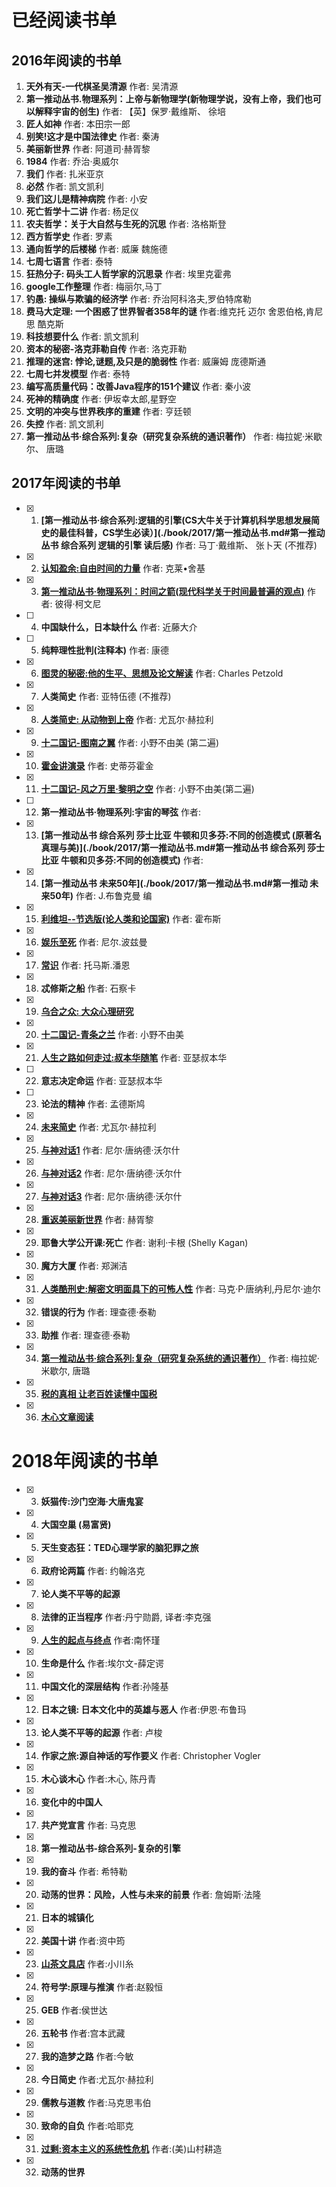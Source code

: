 # 已经阅读书单

## 2016年阅读的书单
1. **天外有天-一代棋圣吴清源**  作者: 吴清源
2. **第一推动丛书.物理系列：上帝与新物理学(新物理学说，没有上帝，我们也可以解释宇宙的创生)** 作者: 【英】保罗·戴维斯、 徐培
3. **匠人如神** 作者: 本田宗一郎
4. **别笑!这才是中国法律史** 作者: 秦涛
5. **美丽新世界** 作者: 阿道司·赫胥黎
6. **1984** 作者: 乔治·奥威尔
7. **我们** 作者: 扎米亚京
8. **必然** 作者: 凯文凯利
9. **我们这儿是精神病院** 作者: 小安
10. **死亡哲学十二讲** 作者: 杨足仪
11. **农夫哲学：关于大自然与生死的沉思** 作者: 洛格斯登
12. **西方哲学史** 作者: 罗素
13. **通向哲学的后楼梯** 作者: 威廉 魏施德
14. **七周七语言** 作者: 泰特
15. **狂热分子: 码头工人哲学家的沉思录** 作者: 埃里克霍弗
16. **google工作整理** 作者: 梅丽尔,马丁
17. **钓愚: 操纵与欺骗的经济学** 作者: 乔治阿科洛夫,罗伯特席勒
18. **费马大定理: 一个困惑了世界智者358年的谜** 作者:维克托 迈尔 舍恩伯格,肯尼思 酷克斯
19. **科技想要什么** 作者: 凯文凯利
20. **资本的秘密-洛克菲勒自传** 作者: 洛克菲勒
21. **推理的迷宫: 悖论,谜题,及只是的脆弱性** 作者: 威廉姆 庞德斯通
22. **七周七并发模型** 作者: 泰特
23. **编写高质量代码：改善Java程序的151个建议** 作者: 秦小波
24. **死神的精确度** 作者: 伊坂幸太郎,星野空
25. **文明的冲突与世界秩序的重建** 作者: 亨廷顿
26. **失控** 作者: 凯文凯利
27. **第一推动丛书·综合系列:复杂（研究复杂系统的通识著作）** 作者: 梅拉妮·米歇尔、 唐璐

## 2017年阅读的书单
- [x] 1. **[第一推动丛书·综合系列:逻辑的引擎(CS大牛关于计算机科学思想发展简史的最佳科普，CS学生必读）](./book/2017/第一推动丛书.md#第一推动丛书 综合系列 逻辑的引擎 读后感)** 作者: 马丁·戴维斯、 张卜天 (不推荐)
- [x] 2. **[认知盈余:自由时间的力量](./book/2017/认知盈余_自由时间的力量.md)** 作者: 克莱•舍基
- [x] 3. **[第一推动丛书·物理系列：时间之箭(现代科学关于时间最普遍的观点)](./book/2017/第一推动丛书.md#第一推动丛书·物理系列：时间之箭)** 作者: 彼得·柯文尼
- [ ] 4. **中国缺什么，日本缺什么** 作者: 近藤大介
- [ ] 5. **纯粹理性批判(注释本)** 作者: 康德 
- [x] 6. **[图灵的秘密:他的生平、思想及论文解读](./book/2017/图灵的秘密.md)** 作者: Charles Petzold
- [x] 7. **人类简史** 作者: 亚特伍德 (不推荐)
- [x] 8. **[人类简史: 从动物到上帝](./book/2017/人类简史.md)** 作者: 尤瓦尔·赫拉利
- [x] 9. **[十二国记-图南之翼](./comics/2017/十二国记.md)** 作者: 小野不由美 (第二遍)
- [x] 10. **[霍金讲演录](./book/2017/霍金讲演录.md)** 作者: 史蒂芬霍金
- [x] 11. **[十二国记-风之万里·黎明之空](./comics/2017/十二国记.md)** 作者: 小野不由美(第二遍)
- [ ] 12. **第一推动丛书·物理系列:宇宙的琴弦** 作者:
- [x] 13. **[第一推动丛书 综合系列 莎士比亚 牛顿和贝多芬:不同的创造模式 \(原著名 真理与美\)](./book/2017/第一推动丛书.md#第一推动丛书 综合系列 莎士比亚 牛顿和贝多芬:不同的创造模式)** 作者:
- [x] 14. **[第一推动丛书 未来50年](./book/2017/第一推动丛书.md#第一推动 未来50年)** 作者: J.布鲁克曼 编
- [x] 15. **[利维坦--节选版(论人类和论国家)](./book/2017/利维坦-节选版)** 作者: 霍布斯
- [x] 16. **[娱乐至死](./book/2017/娱乐至死.md)** 作者: 尼尔.波兹曼
- [x] 17. **[常识](./book/2017/常识-影响世界的里程碑.md)** 作者: 托马斯.潘恩
- [x] 18. **忒修斯之船** 作者: 石察卡
- [x] 19. **[乌合之众: 大众心理研究](%E4%B9%8C%E5%90%88%E4%B9%8B%E4%BC%97.md)** 
- [x] 20. **[十二国记-青条之兰](./comics/2017/十二国记.md)** 作者: 小野不由美
- [x] 21. **[人生之路如何走过:叔本华随笔](./book/2017/人生之路如何走过-叔本华随笔.md)** 作者: 亚瑟叔本华
- [ ] 22. **意志决定命运** 作者: 亚瑟叔本华
- [ ] 23. **论法的精神** 作者: 孟德斯鸠
- [x] 24. **[未来简史](././book/2017/未来简史.md)** 作者: 尤瓦尔·赫拉利
- [x] 25. **[与神对话1](./book/2017/与神对话_系列.md#与神对话1)** 作者: 尼尔·唐纳德·沃尔什
- [x] 26.  **[与神对话2](./book/2017/与神对话_系列.md#与神对话2)** 作者: 尼尔·唐纳德·沃尔什
- [x] 27.  **[与神对话3](./book/2017/与神对话_系列.md#与神对话3)** 作者: 尼尔·唐纳德·沃尔什
- [x] 28. **[重返美丽新世界](./book/2017/重返美丽新世界.md)** 作者: 赫胥黎
- [x] 29. **耶鲁大学公开课:死亡** 作者: 谢利·卡根 (Shelly Kagan) 
- [x] 30. **魔方大厦** 作者: 郑渊洁
- [x] 31. **[人类酷刑史:解密文明面具下的可怖人性](./book/2017/人类酷刑史_解密文明面具下的可怖人性.md)** 作者: 马克·P·唐纳利,丹尼尔·迪尔
- [x] 32. **错误的行为** 作者: 理查德·泰勒
- [x] 33. **助推** 作者: 理查德·泰勒
- [x] 34. **[第一推动丛书·综合系列:复杂（研究复杂系统的通识著作）](./book/2017/第一推动复杂.md)** 作者: 梅拉妮·米歇尔, 唐璐
- [x] 35. **[税的真相 让老百姓读懂中国税](./book/2017/税的真相_让老百姓读懂中国税.md)** 
- [x] 36. **[木心文章阅读](./book/2017/木心文章阅读.md)** 

# 2018年阅读的书单
- [x] 3. **妖猫传:沙门空海·大唐鬼宴** 
- [x] 4. **大国空巢 (易富贤)**
- [x] 5. **天生变态狂：TED心理学家的脑犯罪之旅**
- [x] 6. **政府论两篇** 作者: 约翰洛克
- [x] 7. **论人类不平等的起源**
- [x] 8. **法律的正当程序** 作者:丹宁勋爵, 译者:李克强
- [x] 9. **[人生的起点与终点](./book/2018/人生的起点与终点.md)** 作者:南怀瑾
- [x] 10. **生命是什么** 作者:埃尔文-薛定谔
- [x] 11. **中国文化的深层结构** 作者:孙隆基
- [x] 12. **日本之镜: 日本文化中的英雄与恶人** 作者:伊恩·布鲁玛
- [x] 13. **论人类不平等的起源** 作者: 卢梭
- [x] 14. **作家之旅:源自神话的写作要义** 作者: Christopher Vogler
- [x] 15. **木心谈木心** 作者:木心, 陈丹青
- [x] 16. **变化中的中国人**
- [x] 17. **共产党宣言** 作者: 马克思
- [x] 18. **第一推动丛书-综合系列-复杂的引擎**
- [x] 19. **我的奋斗** 作者: 希特勒
- [x] 20. **动荡的世界：风险，人性与未来的前景** 作者: 詹姆斯·法隆
- [x] 21. **日本的城镇化**
- [x] 22. **美国十讲** 作者:资中筠
- [x] 23. **[山茶文具店](./book/2018/山茶文件店.md)** 作者:小川糸
- [x] 24. **符号学:原理与推演** 作者:赵毅恒
- [x] 25. **GEB** 作者:侯世达
- [x] 26. **五轮书** 作者:宫本武藏
- [x] 27. **我的造梦之路** 作者:今敏
- [x] 28. **今日简史** 作者:尤瓦尔·赫拉利
- [x] 29. **儒教与道教** 作者:马克思韦伯
- [x] 30. **致命的自负** 作者:哈耶克
- [x] 31. **[过剩:资本主义的系统性危机](./book/2018/过剩-资本主义的系统性危机.md)** 作者:(美)山村耕造
- [x] 32. **动荡的世界**